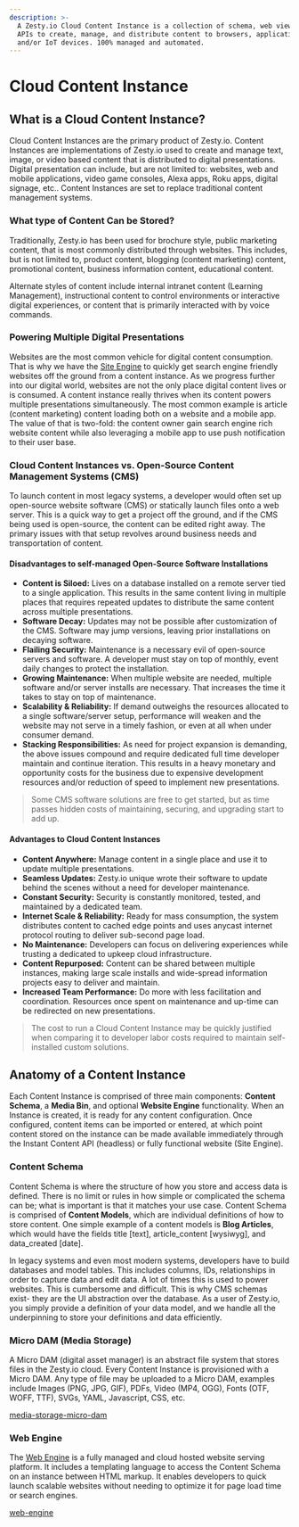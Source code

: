 ```yaml
---
description: >-
  A Zesty.io Cloud Content Instance is a collection of schema, web views, and
  APIs to create, manage, and distribute content to browsers, applications,
  and/or IoT devices. 100% managed and automated.
---
```


# Cloud Content Instance

## What is a Cloud Content Instance?

Cloud Content Instances are the primary product of Zesty.io. Content Instances are implementations of Zesty.io used to create and manage text, image, or video based content that is distributed to digital presentations. Digital presentation can include, but are not limited to: websites, web and mobile applications, video game consoles, Alexa apps, Roku apps, digital signage, etc.. Content Instances are set to replace traditional content management systems.

### What type of Content Can be Stored?

Traditionally, Zesty.io has been used for brochure style, public marketing content, that is most commonly distributed through websites. This includes, but is not limited to, product content, blogging (content marketing) content, promotional content, business information content, educational content.

Alternate styles of content include internal intranet content (Learning Management), instructional content to control environments or interactive digital experiences, or content that is primarily interacted with by voice commands.

### Powering Multiple Digital Presentations

Websites are the most common vehicle for digital content consumption. That is why we have the [Site Engine](../services/web-engine/) to quickly get search engine friendly websites off the ground from a content instance. As we progress further into our digital world, websites are not the only place digital content lives or is consumed. A content instance really thrives when its content powers multiple presentations simultaneously. The most common example is article (content marketing) content loading both on a website and a mobile app. The value of that is two-fold: the content owner gain search engine rich website content while also leveraging a mobile app to use push notification to their user base.

### Cloud Content Instances vs. Open-Source Content Management Systems (CMS)

To launch content in most legacy systems, a developer would often set up open-source website software (CMS) or statically launch files onto a web server. This is a quick way to get a project off the ground, and if the CMS being used is open-source, the content can be edited right away. The primary issues with that setup revolves around business needs and transportation of content.

#### Disadvantages to self-managed Open-Source Software Installations

* **Content is Siloed:** Lives on a database installed on a remote server tied to a single application. This results in the same content living in multiple places that requires repeated updates to distribute the same content across multiple presentations.
* **Software Decay:** Updates may not be possible after customization of the CMS. Software may jump versions, leaving prior installations on decaying software.
* **Flailing Security:** Maintenance is a necessary evil of open-source servers and software. A developer must stay on top of monthly, event daily changes to protect the installation.
* **Growing Maintenance:** When multiple website are needed, multiple software and/or server installs are necessary. That increases the time it takes to stay on top of maintenance.&#x20;
* **Scalability & Reliability:**  If demand outweighs the resources allocated to a single software/server setup, performance will weaken and the website may not serve in a timely fashion, or even at all when under consumer demand.
* **Stacking Responsibilities:** As need for project expansion is demanding, the above issues compound and require dedicated full time developer maintain and continue iteration. This results in a heavy monetary and opportunity costs for the business due to expensive development resources and/or reduction of speed to implement new presentations.

> Some CMS software solutions are free to get started, but as time passes hidden costs of maintaining, securing, and upgrading start to add up.

#### Advantages to Cloud Content Instances

* **Content Anywhere:** Manage content in a single place and use it to update multiple presentations.&#x20;
* **Seamless Updates:** Zesty.io unique wrote their software to update behind the scenes without a need for developer maintenance.&#x20;
* **Constant Security:** Security is constantly monitored, tested, and maintained by a dedicated team.
* **Internet Scale & Reliability:** Ready for mass consumption, the system distributes content to cached edge points and uses anycast internet protocol routing to deliver sub-second page load.
* **No Maintenance:** Developers can focus on delivering experiences while trusting a dedicated to upkeep cloud infrastructure.
* **Content Repurposed:** Content can be shared between multiple instances, making large scale installs and wide-spread information projects easy to deliver and maintain.
* **Increased Team Performance:** Do more with less facilitation and coordination. Resources once spent on maintenance and up-time can be redirected on new presentations.

> The cost to run a Cloud Content Instance may be quickly justified when comparing it to developer labor costs required to maintain self-installed custom solutions.

## Anatomy of a Content Instance

Each Content Instance is comprised of three main components: **Content Schema**, a **Media Bin**, and optional **Website Engine** functionality. When an Instance is created, it is ready for any content configuration. Once configured, content items can be imported or entered, at which point content stored on the instance can be made available immediately through the Instant Content API (headless) or fully functional website (Site Engine).

### Content Schema

Content Schema is where the structure of how you store and access data is defined. There is no limit or rules in how simple or complicated the schema can be; what is important is that it matches your use case. Content Schema is comprised of **Content Models**, which are individual definitions of how to store content. One simple example of a content models is **Blog Articles**, which would have the fields title \[text], article\_content \[wysiwyg], and data\_created \[date].

In legacy systems and even most modern systems, developers have to build databases and model tables. This includes columns, IDs, relationships in order to capture data and edit data. A lot of times this is used to power websites. This is cumbersome and difficult. This is why CMS schemas exist- they are the UI abstraction over the database. As a user of Zesty.io, you simply provide a definition of your data model, and we handle all the underpinning to store your definitions and data efficiently.

### Micro DAM (Media Storage)

A Micro DAM (digital asset manager) is an abstract file system that stores files in the Zesty.io cloud. Every Content Instance is provisioned with a Micro DAM. Any type of file may be uploaded to a Micro DAM, examples include Images (PNG, JPG, GIF), PDFs, Video (MP4, OGG), Fonts (OTF, WOFF, TTF), SVGs, YAML, Javascript, CSS, etc.

[media-storage-micro-dam](../services/media-storage-micro-dam/)

### Web Engine

The [Web Engine](../services/web-engine/) is a fully managed and cloud hosted website serving platform. It includes a templating language to access the Content Schema on an instance between HTML markup. It enables developers to quick launch scalable websites without needing to optimize it for page load time or search engines.

[web-engine](../services/web-engine/)
